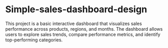 # Simple-sales-dashboard-design
This project is a basic interactive dashboard that visualizes sales performance across products, regions, and months. The dashboard allows users to explore sales trends, compare performance metrics, and identify top-performing categories.

